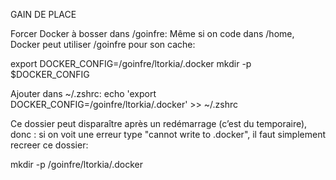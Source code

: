 GAIN DE PLACE

Forcer Docker à bosser dans /goinfre:
Même si on code dans /home, Docker peut utiliser /goinfre pour son cache:

export DOCKER_CONFIG=/goinfre/ltorkia/.docker
mkdir -p $DOCKER_CONFIG

Ajouter dans ~/.zshrc:
echo 'export DOCKER_CONFIG=/goinfre/ltorkia/.docker' >> ~/.zshrc

Ce dossier peut disparaître après un redémarrage (c’est du temporaire), donc :
si on voit une erreur type "cannot write to .docker", il faut simplement recreer ce dossier:

mkdir -p /goinfre/ltorkia/.docker